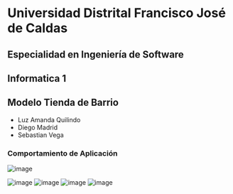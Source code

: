 # Universidad Distrital Francisco José de Caldas

## Especialidad en Ingeniería de Software

## Informatica 1

## Modelo Tienda de Barrio


- Luz Amanda Quilindo
- Diego Madrid
- Sebastian Vega

### Comportamiento de Aplicación
![image](https://user-images.githubusercontent.com/41120463/120081096-538d1080-c081-11eb-9461-b842048b5aac.png)


![image](https://user-images.githubusercontent.com/41120463/120081106-5d167880-c081-11eb-9f03-d5957daf3e4e.png)
![image](https://user-images.githubusercontent.com/41120463/120081123-699ad100-c081-11eb-8223-517c7237e56f.png)
![image](https://user-images.githubusercontent.com/41120463/120081129-73243900-c081-11eb-8dbc-777b13e068d4.png)
![image](https://user-images.githubusercontent.com/41120463/120081137-79b2b080-c081-11eb-81e3-c90a789d35b3.png)
